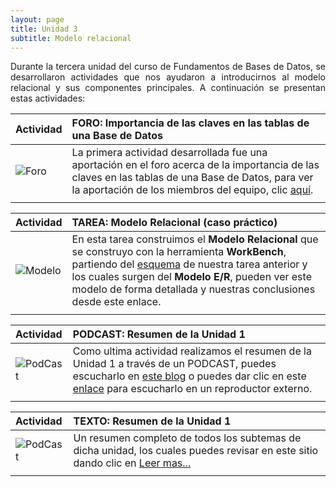 ```yaml
---
layout: page
title: Unidad 3
subtitle: Modelo relacional
---
```


<p style="text-align: justify;">Durante la tercera unidad del curso de Fundamentos de Bases de Datos, se desarrollaron actividades que nos ayudaron a introducirnos al modelo relacional y sus componentes principales. A continuación se presentan estas actividades:</p>

| Actividad | FORO: Importancia de las claves en las tablas de una Base de Datos | 
| :------ |:--- |
| ![Foro](https://basededatostec.github.io/img/02foro.png) | La primera actividad desarrollada fue una aportación en el foro acerca de la importancia de las claves en las tablas de una Base de Datos, para ver la aportación de los miembros del equipo, clic [aquí](https://basededatostec.github.io/2017-03-16-foro/).|
| | |

| Actividad | TAREA: Modelo Relacional (caso práctico) | 
| :------ |:--- |
| ![Modelo](https://basededatostec.github.io/img/03podcast.png) | En esta tarea construimos el __Modelo Relacional__ que se construyo con la herramienta __WorkBench__, partiendo del [esquema](https://basededatostec.github.io/2017-02-25-modeloer/) de nuestra tarea anterior y los cuales surgen del __Modelo E/R__, pueden ver este modelo de forma detallada y nuestras conclusiones desde este enlace. | 
| | |

| Actividad | PODCAST: Resumen de la Unidad 1 | 
| :------ |:--- |
| ![PodCast](https://basededatostec.github.io/img/03podcast.png) | Como ultima actividad realizamos el resumen de la Unidad 1 a través de un PODCAST, puedes escucharlo en [este blog](https://basededatostec.github.io/podcast/ "escucha el podcast") o puedes dar clic en este [enlace](https://basededatostec.github.io/img/podcast.mp3 "reproductor externo") para escucharlo en un reproductor externo. | 
| | |

| Actividad | TEXTO: Resumen de la Unidad 1 | 
| :------ |:--- |
| ![PodCast](https://basededatostec.github.io/img/05resumen.png) | Un resumen completo de todos los subtemas de dicha unidad, los cuales puedes revisar en este sitio dando clic en [Leer mas...](https://basededatostec.github.io/2017-02-12-unidaduno/)| 
| | |
